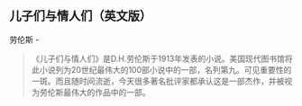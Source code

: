 ## 儿子们与情人们（英文版）

劳伦斯  -  

> 《儿子们与情人们》是D.H.劳伦斯于1913年发表的小说。美国现代图书馆将此小说列为20世纪最伟大的100部小说中的一部，名列第九。可见重要性的一斑。而且随时间流逝，今天很多著名批评家都承认这是一部杰作，并被视为劳伦斯最伟大的作品中的一部。
